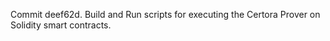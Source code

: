 Commit deef62d.                    Build and Run scripts for executing the Certora Prover on Solidity smart contracts.